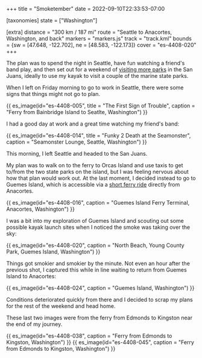 +++
title = "Smoketember"
date = 2022-09-10T22:33:53-07:00

[taxonomies]
state = ["Washington"]

[extra]
distance = "300 km / 187 mi"
route = "Seattle to Anacortes, Washington, and back"
markers = "markers.js"
track = "track.kml"
bounds = {sw = [47.648, -122.702], ne = [48.583, -122.173]}
cover = "es-4408-020"
+++

The plan was to spend the night in Seattle, have fun watching a friend's band play, and then set out for a weekend of [visiting more parks](https://146parks.blog) in the San Juans, ideally to use my kayak to visit a couple of the marine state parks.

<!-- more -->

When I left on Friday morning to go to work in Seattle, there were some signs that things might not go to plan.

{{ es_image(id="es-4408-005", title = "The First Sign of Trouble", caption = "Ferry from Bainbridge Island to Seatlte, Washington") }}

I had a good day at work and a great time watching my friend's band:

{{ es_image(id="es-4408-014", title = "Funky 2 Death at the Seamonster", caption = "Seamonster Lounge, Seattle, Washington") }}

This morning, I left Seattle and headed to the San Juans.

My plan was to walk on to the ferry to Orcas Island and use taxis to get to/from the two state parks on the island, but I was feeling nervous about how that plan would work out. At the last moment, I decided instead to go to Guemes Island, which is accessible via a [short ferry ride](https://www.guemesislandferry.com) directly from Anacortes.

{{ es_image(id="es-4408-016", caption = "Guemes Island Ferry Terminal, Anacortes, Washington") }}

I was a bit into my exploration of Guemes Island and scouting out some possible kayak launch sites when I noticed the smoke was taking over the sky:

{{ es_image(id="es-4408-020", caption = "North Beach, Young County Park, Guemes Island, Washington") }}

Things got smokier and smokier by the minute. Not even an hour after the previous shot, I captured this while in line waiting to return from Guemes Island to Anacortes:

{{ es_image(id="es-4408-024", caption = "Guemes Island, Washington") }}

Conditions deteriorated quickly from there and I decided to scrap my plans for the rest of the weekend and head home.

These last two images were from the ferry from Edmonds to Kingston near the end of my journey.

{{ es_image(id="es-4408-038", caption = "Ferry from Edmonds to Kingston, Washington") }}
{{ es_image(id="es-4408-045", caption = "Ferry from Edmonds to Kingston, Washington") }}
